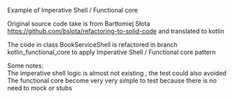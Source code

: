 

Example of Imperative Shell / Functional core

Original source code take is from Bartłomiej Słota https://github.com/bslota/refactoring-to-solid-code and
 translated to kotlin
 
 
The code in class BookServiceShell is refactored in branch  kotlin_functional_core to apply Imperative Shell
 / Functional
 core pattern
 
Some notes:   
 The imperative shell logic is almost not existing , the test could also avoided  
 The functional core become very very simple to test because there is no need to mock or stubs  
